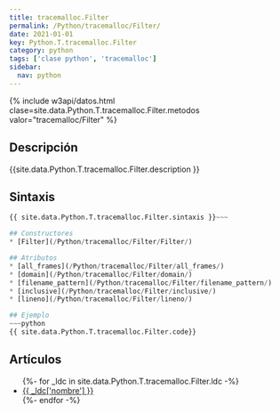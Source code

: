 ```yaml
---
title: tracemalloc.Filter
permalink: /Python/tracemalloc/Filter/
date: 2021-01-01
key: Python.T.tracemalloc.Filter
category: python
tags: ['clase python', 'tracemalloc']
sidebar: 
  nav: python
---
```


{% include w3api/datos.html clase=site.data.Python.T.tracemalloc.Filter.metodos valor="tracemalloc/Filter" %}

## Descripción
{{site.data.Python.T.tracemalloc.Filter.description }}

## Sintaxis
~~~python
{{ site.data.Python.T.tracemalloc.Filter.sintaxis }}~~~

## Constructores
* [Filter](/Python/tracemalloc/Filter/Filter/)

## Atributos
* [all_frames](/Python/tracemalloc/Filter/all_frames/)
* [domain](/Python/tracemalloc/Filter/domain/)
* [filename_pattern](/Python/tracemalloc/Filter/filename_pattern/)
* [inclusive](/Python/tracemalloc/Filter/inclusive/)
* [lineno](/Python/tracemalloc/Filter/lineno/)

## Ejemplo
~~~python
{{ site.data.Python.T.tracemalloc.Filter.code}}
~~~

## Artículos
<ul>
{%- for _ldc in site.data.Python.T.tracemalloc.Filter.ldc -%}
   <li>
       <a href="{{_ldc['url'] }}">{{ _ldc['nombre'] }}</a>
   </li>
{%- endfor -%}
</ul>
